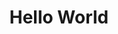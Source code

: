 ---
inv_num: 2009-033
add_credit:
url: 2009-033-hello-world
title: Hello World
year: '2009'
display_year: '2009'
medium: Pen on paper
dims:
pitch: "​Between 0-100 lines drawn to random points"
ps:
live_url:
youtube:
related_code: https://github.com/coryarcangel/Hp-Pen-Plotter-Hello-World
subheading:
download:
commission:
related:
layout: things-i-made
---